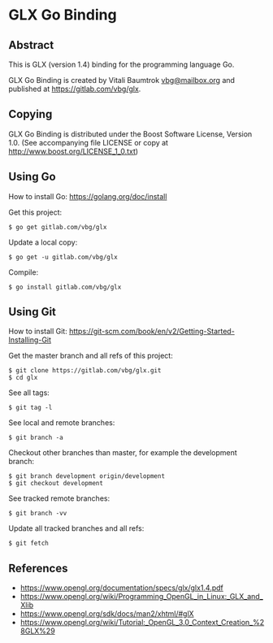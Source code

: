 # GLX Go Binding

## Abstract
This is GLX (version 1.4) binding for the programming language Go.

GLX Go Binding is created by Vitali Baumtrok <vbg@mailbox.org> and published at <https://gitlab.com/vbg/glx>.

## Copying
GLX Go Binding is distributed under the Boost Software License, Version 1.0. (See accompanying file LICENSE or copy at <http://www.boost.org/LICENSE_1_0.txt>)

## Using Go
How to install Go: <https://golang.org/doc/install>

Get this project:

	$ go get gitlab.com/vbg/glx

Update a local copy:

	$ go get -u gitlab.com/vbg/glx

Compile:

	$ go install gitlab.com/vbg/glx

## Using Git
How to install Git: <https://git-scm.com/book/en/v2/Getting-Started-Installing-Git>

Get the master branch and all refs of this project:

	$ git clone https://gitlab.com/vbg/glx.git
	$ cd glx

See all tags:

	$ git tag -l

See local and remote branches:

	$ git branch -a

Checkout other branches than master, for example the development branch:

	$ git branch development origin/development
	$ git checkout development

See tracked remote branches:

	$ git branch -vv

Update all tracked branches and all refs:

	$ git fetch

## References

- <https://www.opengl.org/documentation/specs/glx/glx1.4.pdf>
- <https://www.opengl.org/wiki/Programming_OpenGL_in_Linux:_GLX_and_Xlib>
- <https://www.opengl.org/sdk/docs/man2/xhtml/#glX>
- <https://www.opengl.org/wiki/Tutorial:_OpenGL_3.0_Context_Creation_%28GLX%29>


